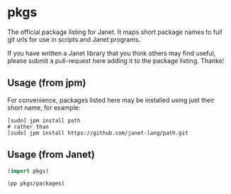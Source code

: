 # pkgs

The official package listing for Janet. It maps short package
names to full git urls for use in scripts and Janet programs.

If you have written a Janet library that you think others may
find useful, please submit a pull-request here adding it to
the package listing. Thanks!


## Usage (from jpm)

For convenience, packages listed here may be installed using
just their short name, for example:

    [sudo] jpm install path
    # rather than
    [sudo] jpm install https://github.com/janet-lang/path.git


## Usage (from Janet)

```clojure
(import pkgs)

(pp pkgs/packages)
```
